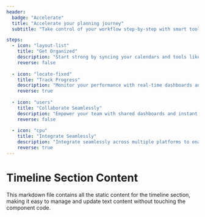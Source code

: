 ```yaml
---
header:
  badge: "Accelerate"
  title: "Accelerate your planning journey"
  subtitle: "Take control of your workflow step-by-step with smart tools, actionable insights, and seamless collaboration"

steps:
  - icon: "layout-list"
    title: "Get Organized"
    description: "Start strong by syncing your calendars and tools like Google Calendar, Trello, and Slack in one place."
    reverse: false
    
  - icon: "locate-fixed"
    title: "Track Progress"
    description: "Monitor your performance with real-time dashboards and detailed analytics. Stay ahead with automated reports."
    reverse: true
    
  - icon: "users"
    title: "Collaborate Seamlessly"
    description: "Empower your team with shared dashboards and instant communication tools. Keep everyone aligned with integrated platforms."
    reverse: false
    
  - icon: "cpu"
    title: "Integrate Seamlessly"
    description: "Integrate seamlessly across multiple platforms to enable smooth, automated task handovers."
    reverse: true
---
```


# Timeline Section Content

This markdown file contains all the static content for the timeline section, making it easy to manage and update text content without touching the component code.